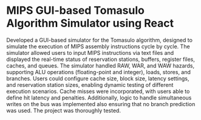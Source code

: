 # MIPS GUI-based Tomasulo Algorithm Simulator using React
Developed a GUI-based simulator for the Tomasulo algorithm, designed to simulate the execution of MIPS assembly instructions cycle by cycle. The simulator allowed users to input MIPS instructions via text files and displayed the real-time status of reservation stations, buffers, register files, caches, and queues.
The simulator handled RAW, WAR, and WAW hazards, supporting ALU operations (floating-point and integer), loads, stores, and branches. Users could configure cache size, block size, latency settings, and reservation station sizes, enabling dynamic testing of different execution scenarios. Cache misses were incorporated, with users able to define hit latency and penalties.
Additionally, logic to handle simultaneous writes on the bus was implemented also ensuring that no branch prediction was used. The project was thoroughly tested.


